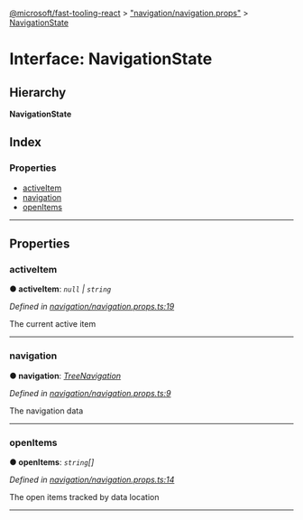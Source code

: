[@microsoft/fast-tooling-react](../README.md) > ["navigation/navigation.props"](../modules/_navigation_navigation_props_.md) > [NavigationState](../interfaces/_navigation_navigation_props_.navigationstate.md)

# Interface: NavigationState

## Hierarchy

**NavigationState**

## Index

### Properties

* [activeItem](_navigation_navigation_props_.navigationstate.md#activeitem)
* [navigation](_navigation_navigation_props_.navigationstate.md#navigation)
* [openItems](_navigation_navigation_props_.navigationstate.md#openitems)

---

## Properties

<a id="activeitem"></a>

###  activeItem

**● activeItem**: *`null` \| `string`*

*Defined in [navigation/navigation.props.ts:19](https://github.com/Microsoft/fast-dna/blob/164dd3ca/packages/fast-tooling-react/src/navigation/navigation.props.ts#L19)*

The current active item

___
<a id="navigation"></a>

###  navigation

**● navigation**: *[TreeNavigation](_navigation_navigation_props_.treenavigation.md)*

*Defined in [navigation/navigation.props.ts:9](https://github.com/Microsoft/fast-dna/blob/164dd3ca/packages/fast-tooling-react/src/navigation/navigation.props.ts#L9)*

The navigation data

___
<a id="openitems"></a>

###  openItems

**● openItems**: *`string`[]*

*Defined in [navigation/navigation.props.ts:14](https://github.com/Microsoft/fast-dna/blob/164dd3ca/packages/fast-tooling-react/src/navigation/navigation.props.ts#L14)*

The open items tracked by data location

___

